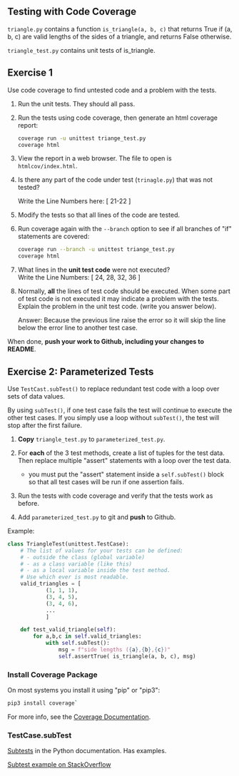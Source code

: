 ## Testing with Code Coverage

`triangle.py` contains a function `is_triangle(a, b, c)`
that returns True if (a, b, c) are valid lengths of the sides of a triangle, and returns False otherwise.

`triangle_test.py` contains unit tests of is\_triangle.

## Exercise 1

Use code coverage to find untested code and a problem with the tests.

1. Run the unit tests. They should all pass.

2. Run the tests using code coverage, then generate an html coverage report:
   ```bash
   coverage run -u unittest triange_test.py
   coverage html
   ```

3. View the report in a web browser. The file to open is `htmlcov/index.html`.

4. Is there any part of the code under test (`trinagle.py`) that was not tested?

   Write the Line Numbers here: [    21-22      ]

5. Modify the tests so that all lines of the code are tested.

6. Run coverage again with the `--branch` option to see if all branches of "if" statements are covered:
   ```bash
   coverage run --branch -u unittest triange_test.py
   coverage html
   ```

7. What lines in the **unit test code** were not executed?     
   Write the Line Numbers: [      24, 28, 32, 36           ]

8. Normally, **all** the lines of test code should be executed.  When some part of test code is not executed it may indicate a problem with the tests.  Explain the problem in the unit test code. (write you answer below).

   Answer: Because the previous line raise the error so it will skip the line below the error line to another test case.






When done, **push your work to Github, including your changes to README**.

## Exercise 2: Parameterized Tests

Use `TestCast.subTest()` to replace redundant test code with a loop over sets of data values.  

By using `subTest()`, if one test case fails the test will continue to execute the other test cases.  If you simply use a loop without `subTest()`, the test will stop after the first failure.

1. **Copy** `triangle_test.py` to `parameterized_test.py`.

2. For **each** of the 3 test methods, create a list of tuples for the test data.  Then replace multiple "assert" statements with a loop over the test data.
   - you must put the "assert" statement inside a `self.subTest()` block so that all test cases will be run if one assertion fails.

3. Run the tests with code coverage and verify that the tests work as before.

4. Add `parameterized_test.py` to git and **push** to Github.

Example:
```python
class TriangleTest(unittest.TestCase):
    # The list of values for your tests can be defined:  
    # - outside the class (global variable)
    # - as a class variable (like this) 
    # - as a local variable inside the test method.
    # Use which ever is most readable.
    valid_triangles = [
            (1, 1, 1),
            (3, 4, 5),
            (3, 4, 6),
            ...
            ]

    def test_valid_triangle(self):
        for a,b,c in self.valid_triangles:
            with self.subTest():
                msg = f"side lengths ({a},{b},{c})"
                self.assertTrue( is_triangle(a, b, c), msg)
```


### Install Coverage Package

On most systems you install it using "pip" or "pip3": 
```bash
pip3 install coverage`
```

For more info, see the [Coverage Documentation](https://coverage.readthedocs.io/en/coverage-5.5/).

### TestCase.subTest

[Subtests](https://docs.python.org/3/library/unittest.html#distinguishing-test-iterations-using-subtests) in the Python documentation.  Has examples.

[Subtest example on StackOverflow](https://stackoverflow.com/questions/32899/how-do-you-generate-dynamic-parameterized-unit-tests-in-python)
